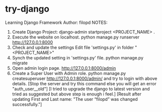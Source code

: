# try-django
Learning Django Framework
Author: filopd
NOTES:
1. Create Django Project:
django-admin startproject <PROJECT_NAME> .
2. Execute the website on localhost.
python manage.py runserver
   http://127.0.0.1:8000
3. Check and update the settings
Edit file 'settings.py' in folder "<PROJECT_NAME>"
4. Synch the updated setting in 'settings.py' file.
python manage.py migrate
5. Open admin login page.
   http://127.0.0.1:8000/admin
6. Create a Super User with Admin role.
python manage.py createsuperuser
   http://127.0.0.1:8000/admin/ and try to login with above details.
   [Stop the server and try this command else you will get an error "auth_user__old"]
   [I tried to upgrade the django to latest version and tried as suggested but above step is enough i feel.]
   [Result after updating First and Last name: "The user “filopd” was changed successfully."]

